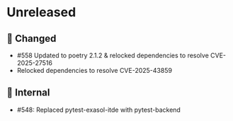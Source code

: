 # Unreleased

## 🔧 Changed

- #558 Updated to poetry 2.1.2 & relocked dependencies to resolve CVE-2025-27516
- Relocked dependencies to resolve CVE-2025-43859

## 🧰 Internal

- #548: Replaced pytest-exasol-itde with pytest-backend

